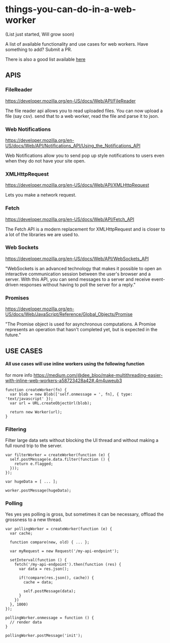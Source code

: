 # things-you-can-do-in-a-web-worker

(List just started, Will grow soon)

A list of available functionality and use cases for web workers. Have something to add? Submit a PR.

There is also a good list available [here](https://developer.mozilla.org/en-US/docs/Web/API/Web_Workers_API/Functions_and_classes_available_to_workers)

## APIS

### FileReader
https://developer.mozilla.org/en-US/docs/Web/API/FileReader

The file reader api allows you to read uploaded files.
You can now upload a file (say csv). send that to a web worker, read the file and parse it to json.

### Web Notifications
https://developer.mozilla.org/en-US/docs/Web/API/Notifications_API/Using_the_Notifications_API

Web Notifications allow you to send pop up style notifications to users even when they do not have your site open.

### XMLHttpRequest
https://developer.mozilla.org/en-US/docs/Web/API/XMLHttpRequest

Lets you make a network request.

### Fetch
https://developer.mozilla.org/en-US/docs/Web/API/Fetch_API

The Fetch API is a modern replacement for XMLHttpRequest and is closer to a lot of the libraries we are used to.

### Web Sockets
https://developer.mozilla.org/en-US/docs/Web/API/WebSockets_API

"WebSockets is an advanced technology that makes it possible to open an interactive communication session between the user's browser and a server. With this API, you can send messages to a server and receive event-driven responses without having to poll the server for a reply."

### Promises
https://developer.mozilla.org/en-US/docs/Web/JavaScript/Reference/Global_Objects/Promise

"The Promise object is used for asynchronous computations. A Promise represents an operation that hasn't completed yet, but is expected in the future."

## USE CASES

#### All use cases will use inline workers using the following function

for more info https://medium.com/@dee_bloo/make-multithreading-easier-with-inline-web-workers-a58723428a42#.4m4uweub3
```JS
function createWorker(fn) {
  var blob = new Blob(['self.onmessage = ', fn], { type: 'text/javascript' });
  var url = URL.createObjectUrl(blob);
  
  return new Worker(url);
}

```

### Filtering

Filter large data sets without blocking the UI thread and without making a full round trip to the server.

```JS
var filterWorker = createWorker(function (e) {
  self.postMessage(e.data.filter(function () {
    return e.flagged;
  }));
});

var hugeData = [ ... ];

worker.postMessage(hugeData);
```

### Polling
Yes yes yes polling is gross, but sometimes it can be necessary, offload the grossness to a new thread.

```JS
var pollingWorker = createWorker(function (e) {
  var cache;
  
  function compare(new, old) { ... };
  
  var myRequest = new Request('/my-api-endpoint');
  
  setInterval(function () {
    fetch('/my-api-endpoint').then(function (res) {
      var data = res.json();
      
      if(!compare(res.json(), cache)) {
        cache = data;
        
        self.postMessage(data);
      }
    })
  }, 1000)
});

pollingWorker.onmessage = function () {
  // render data
}

pollingWorker.postMessage('init');
```
